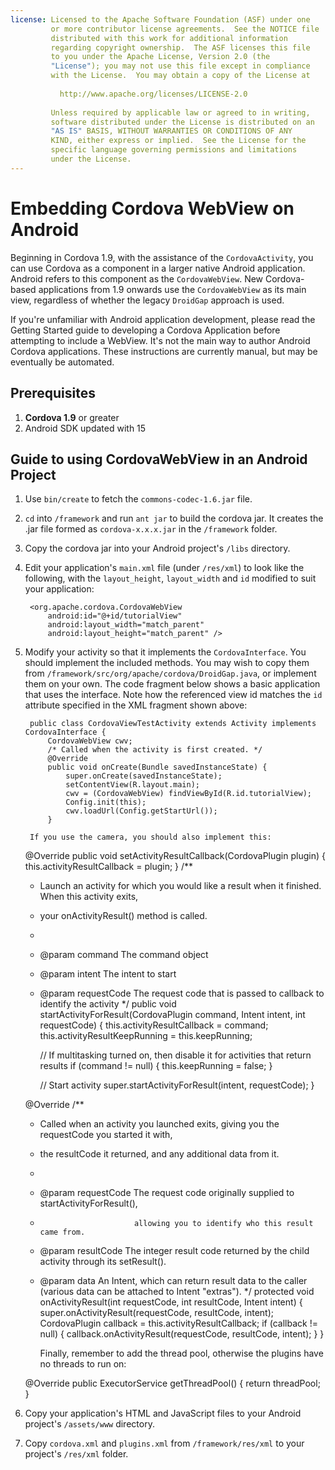 ```yaml
---
license: Licensed to the Apache Software Foundation (ASF) under one
         or more contributor license agreements.  See the NOTICE file
         distributed with this work for additional information
         regarding copyright ownership.  The ASF licenses this file
         to you under the Apache License, Version 2.0 (the
         "License"); you may not use this file except in compliance
         with the License.  You may obtain a copy of the License at
         
           http://www.apache.org/licenses/LICENSE-2.0
         
         Unless required by applicable law or agreed to in writing,
         software distributed under the License is distributed on an
         "AS IS" BASIS, WITHOUT WARRANTIES OR CONDITIONS OF ANY
         KIND, either express or implied.  See the License for the
         specific language governing permissions and limitations
         under the License.
---
```


Embedding Cordova WebView on Android
====================================

Beginning in Cordova 1.9, with the assistance of the
`CordovaActivity`, you can use Cordova as a component in a larger
native Android application. Android refers to this component as the
`CordovaWebView`. New Cordova-based applications from 1.9 onwards use
the `CordovaWebView` as its main view, regardless of whether the
legacy `DroidGap` approach is used.

If you're unfamiliar with Android application development, please read
the Getting Started guide to developing a Cordova Application before
attempting to include a WebView. It's not the main way to author
Android Cordova applications. These instructions are currently manual,
but may be eventually be automated.

Prerequisites
-------------

1. **Cordova 1.9** or greater
2. Android SDK updated with 15

Guide to using CordovaWebView in an Android Project
---------------------------------------------------

1. Use `bin/create` to fetch the `commons-codec-1.6.jar` file.
2. `cd` into `/framework` and run `ant jar` to build the cordova jar. It creates the .jar file formed as `cordova-x.x.x.jar` in the `/framework` folder.
3. Copy the cordova jar into your Android project's `/libs` directory.
4. Edit your application's `main.xml` file (under `/res/xml`) to look like the following, with the `layout_height`, `layout_width` and `id` modified to suit your application:

        <org.apache.cordova.CordovaWebView
            android:id="@+id/tutorialView"
            android:layout_width="match_parent"
            android:layout_height="match_parent" />

5. Modify your activity so that it implements the `CordovaInterface`.  You should implement the included methods.  You may wish to copy them from `/framework/src/org/apache/cordova/DroidGap.java`, or implement them on your own.  The code fragment below shows a basic application that uses the interface. Note how the referenced view id matches the `id` attribute specified in the XML fragment shown above:

        public class CordovaViewTestActivity extends Activity implements CordovaInterface {
            CordovaWebView cwv;
            /* Called when the activity is first created. */
            @Override
            public void onCreate(Bundle savedInstanceState) {
                super.onCreate(savedInstanceState);
                setContentView(R.layout.main);
                cwv = (CordovaWebView) findViewById(R.id.tutorialView);
                Config.init(this);
                cwv.loadUrl(Config.getStartUrl());
            }

        If you use the camera, you should also implement this:

    @Override
    public void setActivityResultCallback(CordovaPlugin plugin) {
        this.activityResultCallback = plugin;
    }
    /**
     * Launch an activity for which you would like a result when it finished. When this activity exits,
     * your onActivityResult() method is called.
     *
     * @param command           The command object
     * @param intent            The intent to start
     * @param requestCode       The request code that is passed to callback to identify the activity
     */
    public void startActivityForResult(CordovaPlugin command, Intent intent, int requestCode) {
        this.activityResultCallback = command;
        this.activityResultKeepRunning = this.keepRunning;
        
        // If multitasking turned on, then disable it for activities that return results
        if (command != null) {
            this.keepRunning = false;
        }
        
        // Start activity
        super.startActivityForResult(intent, requestCode);
    }
    
    @Override
    /**
     * Called when an activity you launched exits, giving you the requestCode you started it with,
     * the resultCode it returned, and any additional data from it.
     *
     * @param requestCode       The request code originally supplied to startActivityForResult(),
     *                          allowing you to identify who this result came from.
     * @param resultCode        The integer result code returned by the child activity through its setResult().
     * @param data              An Intent, which can return result data to the caller (various data can be attached to Intent "extras").
     */
    protected void onActivityResult(int requestCode, int resultCode, Intent intent) {
        super.onActivityResult(requestCode, resultCode, intent);
        CordovaPlugin callback = this.activityResultCallback;
        if (callback != null) {
            callback.onActivityResult(requestCode, resultCode, intent);
        }
    }

        Finally, remember to add the thread pool, otherwise the plugins have no threads to run on:

    @Override
    public ExecutorService getThreadPool() {
        return threadPool;
    }

6. Copy your application's HTML and JavaScript files to your Android project's `/assets/www` directory.
7. Copy `cordova.xml` and `plugins.xml` from `/framework/res/xml` to your project's `/res/xml` folder.
